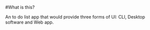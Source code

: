 #What is this?

An to do list app that would provide three forms of UI: CLI, Desktop software and Web app.
